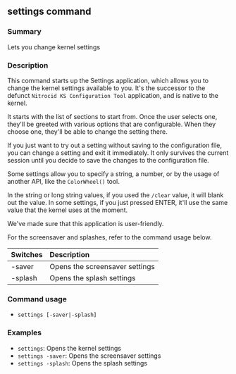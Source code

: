 ## settings command

### Summary

Lets you change kernel settings

### Description

This command starts up the Settings application, which allows you to change the kernel settings available to you. It's the successor to the defunct `Nitrocid KS Configuration Tool` application, and is native to the kernel.

It starts with the list of sections to start from. Once the user selects one, they'll be greeted with various options that are configurable. When they choose one, they'll be able to change the setting there.

If you just want to try out a setting without saving to the configuration file, you can change a setting and exit it immediately. It only survives the current session until you decide to save the changes to the configuration file.

Some settings allow you to specify a string, a number, or by the usage of another API, like the `ColorWheel()` tool.

In the string or long string values, if you used the `/clear` value, it will blank out the value. In some settings, if you just pressed ENTER, it'll use the same value that the kernel uses at the moment.

We've made sure that this application is user-friendly.

For the screensaver and splashes, refer to the command usage below.

| Switches | Description
|:---------|:------------
| -saver   | Opens the screensaver settings
| -splash  | Opens the splash settings

### Command usage

* `settings [-saver|-splash]`

### Examples

* `settings`: Opens the kernel settings
* `settings -saver`: Opens the screensaver settings
* `settings -splash`: Opens the splash settings
